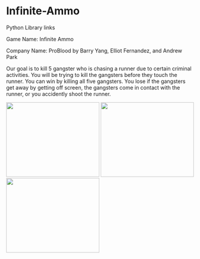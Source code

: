 # Infinite-Ammo
<a hreh="http://www.lfd.uci.edu/~gohlke/pythonlibs/#pygame"> Python Library links</a>
<p> 
Game Name: Infinite Ammo

Company Name: ProBlood by Barry Yang, Elliot Fernandez, and Andrew Park
  
  Our goal is to kill 5 gangster who is chasing a runner due to certain criminal activities. You will be trying to kill the gangsters before they touch the runner. You can win by killing all five gangsters. You lose if the gangsters get away by getting off screen, the gangsters come in contact with the runner, or you accidently shoot the runner.   </p>
<img src="https://github.com/byang6585/Infinite-Ammo/blob/master/Capture6.PNG" width = "250 " height = "200">
<img src="https://github.com/byang6585/Infinite-Ammo/blob/master/Capture7.PNG" width = "250 " height = "200">
<img src="https://github.com/byang6585/Infinite-Ammo/blob/master/Capture8.PNG" width = "250 " height = "200">
